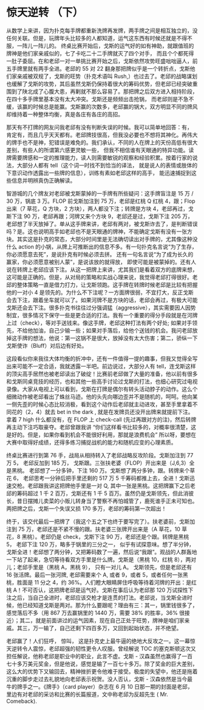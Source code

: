 # 惊天逆转 （下）

从数学上来讲，因为扑克每手牌都重新洗牌再发牌，两手牌之间是相互独立的，没任何关联。但是，玩牌年头比较多的人都知道，运气这东西有时候还就是不得不服，一阵儿一阵儿的。
终桌比赛开始后，戈斯的运气好的如有神助，就跟值班的牌神是他们家亲戚似的，七了卡吃二十二手牌就灭了四个对手， 而且个个都死得一肚子委屈。在和老邱一对一单挑比赛开始之后，戈斯依然攻势旺盛咄咄逼人，前五手牌里就有两手全进。老邱的 55 对 22 翻身那把牌似乎是一个转折点，戈斯他们家亲戚被双规了，戈斯的旺势（扑克术语叫 Rush,）也过去了。老邱的战略谋划也缓解了戈斯的攻势，其后虽然戈斯仍保持着很大的筹码优势，但老邱已经突破重围到了陕北成了心腹大患，再剿就不那么容易了。那把牌之后双方进入相持阶段，在四十多手牌里基本没有太大冲突。戈斯还是频频出击抢锅， 而老邱则是不急不缓，该赢的时候总是能赢。戈斯赢的次数多，老邱赢的锅大，双方明显不同的牌风却维持着一种整体均衡，真是各庄有各庄的高招。
 
那天有不打牌的网友问我老邱有没有判断失误的时候。我可以简单地回答：有， 肯定有，而且几乎天天都有。老邱牌技很高，但我没必要也不想将其神化。再伟大的牌手也不是神，犯错误是难免的。我们承认，不同的人在牌上的天份高低有很大差别，有些人的所谓第六感更灵敏一些， 但我不相信谁有天眼通的特异功能。读牌需要牌感和一定的推理能力，读人则需要敏锐的观察和经验积累。按着行家的说法，大部分人都有 tell（这个词一时找不到恰当的译法， 就是说人的表情或肢体的下意识动作透露出一些牌的信息），训练有素如老邱这样的高手， 能迅速捕捉到这些信息并明辨真伪正确解读。
 
智游城的几个牌友对老邱被戈斯蒙掉的一手牌有所些疑问：这手牌盲注是 15 万 / 30 万，锅底 3 万。FLOP 前戈斯加注到 75 万，老邱是红桃 Q 红桃 4，跟；Flop 出来（7 草花，Q 方块，2 方块），两人都没下注；转牌是方块 4，老邱再过，戈斯下注 90 万，老邱再跟；河牌又来个方块 9，老邱还是过，戈斯下注 205 万，老邱想了半天放掉了。单从这手牌来讲，老邱有两对，被戈斯诈去了，是判断错误吗？是。这也说明高手如老邱也不是天眼通的牌神，不能确定戈斯有没有一张方块。其实这是扑克的常态，大部分时间里是无法确切读出对手牌的，尤其像这种没什么 action 的小锅，从牌上可推断出的信息不多。有一句扑克名言说“为了生存，你必须愿意去死”，是说扑克有时候必须去拼。 还有一句名言说“为了成为长久的赢家，你必须愿意被别人蒙”，是说该放的就得放， 即使可能是被蒙掉的。还有人说在转牌上老邱应该下注。从这一把牌上来讲，尤其我们是看着双方的底牌来想，这可能是正确的。但是，从对局的策略和实战心理来说，我觉得老邱打得很好。老邱的整体策略一直是借力打力，让戈斯领跑。这手牌在转牌时候老邱是比较有把握他的一对小 4 是领先的。为什么不下注呢？一方面牌很弱，不宜打大，反正戈斯会去下注，跟着坐车就可以了。如果河牌不是方块的话，老邱会再过，有极大可能戈斯还会去下注。很多扑克书往往过分强调猛（aggressive），其实需要因人因势制宜，很多情况下保守一些是更合适的打法。我有一个重要的得分手段就是在河牌上过（check），等对手送钱来。像这手牌，老邱这种打法有两个好处; 如果对手领先，不给他加油，自己少输一些；如果对手落后，给他个送钱的机会。我问老邱放掉这手牌的想法，他说：第一这锅不是很大，放掉没有太大伤害；第二，骄纵一下戈斯使诈（Bluff）对后边有好处。
 
这段看似你来我往大体均衡的折冲中，还有一件值得一提的趣事，但我又觉得全写出来可能不一定合适，我就透露一半吧。前边说过，大部分人有 tell，连戈斯这样的顶尖高手居然也被老邱读出了破绽！比赛前老邱做了大量的准备，他以前有很多和戈斯同桌竞技的经历，也和其他一些高手讨论过戈斯的打法，也细心研究过电视录像。大家从电视上可以看到，戈斯在打牌是偶尔有转头活动脖子的动作。这么个细微动作被老邱看出了蛛丝马迹。他的头先向哪边歪并不是随机的，呵呵。他向某一侧先歪的时候心态比较消极，看到这个动作后老邱就主动进攻，甚至手里拿着不同花的（2，4）就去 bet in the dark , 就是在发牌员还没开出牌来就提前下注。拿着 7 high 什么都没有，在 FLOP 上 check-call (先过再跟对方的注)，然后转牌再主动下注巧取豪夺。老邱曾跟我讲 “你们这样看书比较多的，对概率很清楚，这是好的。但是，如果你看到机会不能很好利用，那就是浪费机会” 所以呀，要想在大赛中取得好成绩，还得多练习捕捉战机的能力和随机应变的心理素质。
 
终桌比赛进行到第 76 手，战局从相持转入了老邱战略反攻阶段。戈斯加注到 77 万 5， 老邱反加到 185 万， 戈斯跟。三张扶老婆（FLOP）开出来是（J,6,3）全是黑桃。 老邱想了一分多钟，下注 160 万。戈斯想了两分多钟，跟。转牌来个草花 6， 老邱思考一分钟后把手里还剩的 517 万 5 千筹码都推上去，全进！戈斯迅速交枪。老邱跟我讲这把牌他手里是一对 Q, 其中一张是黑桃。这把牌赢下之后老邱的筹码超过 1 千 2 百万，戈斯还有 1 千 5 百万。虽然仍是戈斯领先，但此消彼长，昔日摆摊儿卖菜的小贩儿转身当了警察不再怕城管了，鹿死谁手正未可知也。两把牌之后，戈斯一个失误又损 170 多万，老邱的筹码第一次超出！
 
终于，该交代最后一把牌了（我这个五之下也终于要写完了）。扶老婆前，戈斯加注到 75 万，老邱还是不紧不慢的跟。扶老婆三张牌开出来是（A 草花，10 草花，8 黑桃）。老邱仍是 check，戈斯下注 90 万，老邱还是个跟。转牌是黑桃 5， 老邱下注 120 万，略多于锅里的三分之一， 似乎有试探意味。想了半分钟，戈斯全进！老邱想了两分钟，又把筹码数了一遍，然后说“我跟”。观战的人群轰地一下站了起来，急切等待看双方手里是什么牌。戈斯是（黑桃 10，红桃 8），两对儿；老邱手里是（黑桃 A，黑桃 9）， 只有一对儿 A。 戈斯领先，但是老邱还有 16 张活牌。最后一张河牌, 老邱需要来个 A, 或者 9，或者 5，或者任何一张黑桃，胜面是 11 分之 4，约 36%。人们瞪大眼睛屏住呼吸等待着河牌的开出：是红桃 A！不可否认，这把牌老邱是运气好。戈斯在事后认为老邱那 120 万试探性下注之后，当自己全进时，老邱应该交枪才是连贯的打法。老邱说，当戈斯全进时候，他已经知道戈斯是两对。那为什么要跟呢？理由有三：其一，锅里钱很多了，感觉落后不多（用 867 万去赢锅里的 1440 万，需要 38% 的胜率，36% 很接近）；其二，就是前面讲过的运气因素，现在自己正处于旺势，牌神是咱们家亲戚。其三，万一输了，自己还剩下四百多万，又回到起始状态，并不绝望。
 
老邱赢了！人们狂呼， 惊叫， 这是扑克史上最牛逼的绝地大反攻之一。这一幕惊天逆转令人震惊，老邱超强的韧性更令人叹服。曾经解说 TOC 的塞克斯顿这次又担任解说，他称老邱是职业中的职业，此言不虚。戈斯 - 汉森虽然也赢得了一百七十多万美元奖金，但是他说，感觉是输了一百七十多万。除了奖金的巨大差别，这么大的优势下又输回去，精神挫折更令他难于接受。极度的失望中，他还是拖着沉重的脚步走过去礼貌地向老邱表示祝贺。没人否认，戈斯 - 汉森依然是当今最牛的牌手之一。《牌手》（card player）杂志在 6 月 10 日那一期的封面是老邱，里边有对老邱的采访和比赛的长篇报道，文中称老邱为反超先生 ( Mr. Comeback).
